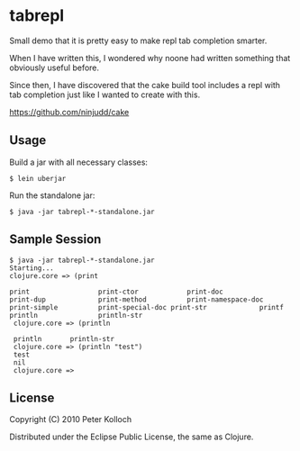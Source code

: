 # tabrepl

Small demo that it is pretty easy to make repl tab completion smarter.

When I have written this, I wondered why noone had written something
that obviously useful before.

Since then, I have discovered that the cake build tool includes a repl
with tab completion just like I wanted to create with this.

https://github.com/ninjudd/cake

## Usage

Build a jar with all necessary classes:

    $ lein uberjar

Run the standalone jar:

    $ java -jar tabrepl-*-standalone.jar

## Sample Session

    $ java -jar tabrepl-*-standalone.jar
    Starting...
    clojure.core => (print

    print                 print-ctor            print-doc             print-dup             print-method          print-namespace-doc   print-simple          print-special-doc print-str             printf                println               println-str
     clojure.core => (println

     println       println-str
     clojure.core => (println "test")
     test
     nil
     clojure.core => 


## License

Copyright (C) 2010 Peter Kolloch

Distributed under the Eclipse Public License, the same as Clojure.
